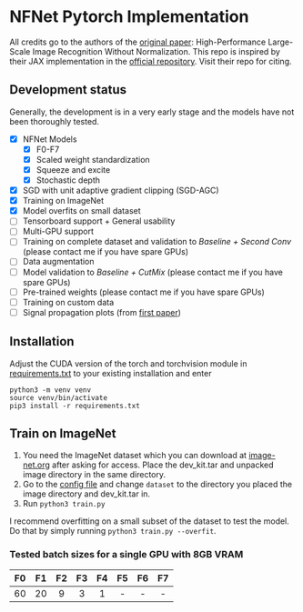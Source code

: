 # NFNet Pytorch Implementation

All credits go to the authors of the [original paper](https://arxiv.org/abs/2102.06171): High-Performance Large-Scale Image Recognition Without Normalization. This repo is inspired by their JAX implementation in the [official repository](https://github.com/deepmind/deepmind-research/blob/master/nfnets/nf_resnet.py). Visit their repo for citing.

## Development status
Generally, the development is in a very early stage
and the models have not been thoroughly tested.

- [x] NFNet Models
  - [x] F0-F7
  - [x] Scaled weight standardization
  - [x] Squeeze and excite
  - [x] Stochastic depth
- [x] SGD with unit adaptive gradient clipping (SGD-AGC)
- [x] Training on ImageNet
- [x] Model overfits on small dataset
- [ ] Tensorboard support + General usability
- [ ] Multi-GPU support
- [ ] Training on complete dataset and validation to _Baseline + Second Conv_ (please contact me if you have spare GPUs)
- [ ] Data augmentation
- [ ] Model validation to _Baseline + CutMix_ (please contact me if you have spare GPUs)
- [ ] Pre-trained weights (please contact me if you have spare GPUs)
- [ ] Training on custom data
- [ ] Signal propagation plots (from [first paper](https://arxiv.org/abs/2101.08692))

## Installation
Adjust the CUDA version of the torch and torchvision module in [requirements.txt](requirements.txt) to your existing installation and enter
```
python3 -m venv venv
source venv/bin/activate
pip3 install -r requirements.txt
```

## Train on ImageNet
1. You need the ImageNet dataset which you can download at [image-net.org](http://www.image-net.org/challenges/LSVRC/2012/downloads.php#images) after asking for access. Place the dev_kit.tar and unpacked image directory in the same directory.
2. Go to the [config file](default_config.yaml) and change `dataset` to the directory you placed the image directory and dev_kit.tar in.
3. Run `python3 train.py`

I recommend overfitting on a small subset of the dataset to test the model. Do that by simply running `python3 train.py --overfit`.

### Tested batch sizes for a single GPU with 8GB VRAM
|  F0  |  F1  |  F2  |  F3  |  F4  |  F5  |  F6  |  F7  |  
|:----:|:----:|:----:|:----:|:----:|:----:|:----:|:----:|
|  60  |  20  |  9  |  3  |  1  |  -  |  -  |  -  |